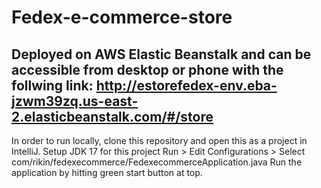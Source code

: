 # Fedex-e-commerce-store

## Deployed on AWS Elastic Beanstalk and can be accessible from desktop or phone with the follwing link: http://estorefedex-env.eba-jzwm39zq.us-east-2.elasticbeanstalk.com/#/store

In order to run locally, clone this repository and open this as a project in IntelliJ. 
Setup JDK 17 for this project
Run > Edit Configurations > Select com/rikin/fedexecommerce/FedexecommerceApplication.java
Run the application by hitting green start button at top.
